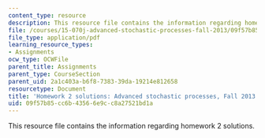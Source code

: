 ```yaml
---
content_type: resource
description: This resource file contains the information regarding homework 2 solutions.
file: /courses/15-070j-advanced-stochastic-processes-fall-2013/09f57b85cc6b43566e9cc8a27521bd1a_MIT15_070JF13_Pset2_Sol.pdf
file_type: application/pdf
learning_resource_types:
- Assignments
ocw_type: OCWFile
parent_title: Assignments
parent_type: CourseSection
parent_uid: 2a1c403a-b6f8-7383-39da-19214e812658
resourcetype: Document
title: 'Homework 2 solutions: Advanced stochastic processes, Fall 2013'
uid: 09f57b85-cc6b-4356-6e9c-c8a27521bd1a
---
```

This resource file contains the information regarding homework 2 solutions.

